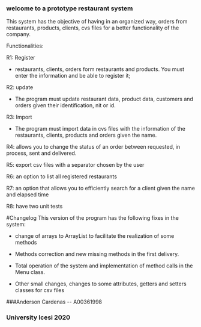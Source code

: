 ### welcome to a prototype restaurant system

This system has the objective of having in an organized way, orders from restaurants, products, clients, cvs files for a better functionality of the company.

Functionalities:

R1: Register
- restaurants, clients, orders form restaurants and products. You must enter the information and be able to register it;

R2: update
- The program must update restaurant data, product data, customers and orders given their identification, nit or id.

R3: Import
- The program must import data in cvs files with the information of the restaurants, clients, products and orders given the name. 

R4: allows you to change the status of an order between requested, in process, sent and delivered.

R5: export csv files with a separator chosen by the user

R6: an option to list all registered restaurants

R7:  an option that allows you to efficiently search for a client given the name and elapsed time

R8: have two unit tests

#Changelog
This version of the program has the following fixes in the system:
- change of arrays to ArrayList to facilitate the realization of some methods

- Methods correction and new missing methods in the first delivery.

- Total operation of the system and implementation of method calls in the Menu class.

- Other small changes, changes to some attributes, getters and setters classes for csv files

###Anderson Cardenas -- A00361998
### University Icesi 2020